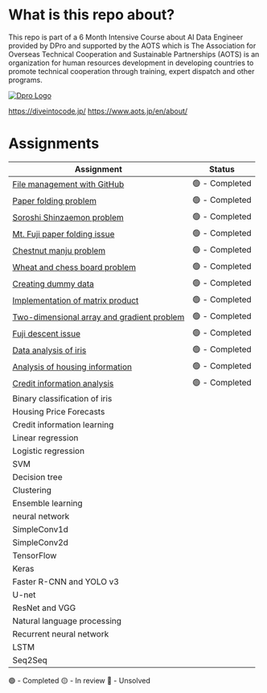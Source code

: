 # What is this repo about?

This repo is part of a 6 Month Intensive Course about AI Data Engineer provided by DPro and supported by the AOTS which is The Association for Overseas Technical Cooperation and Sustainable Partnerships (AOTS) is an organization for human resources development in developing countries to promote technical cooperation through training, expert dispatch and other programs.

[![Dpro Logo](https://diveintocode.jp/packs/media/images/official_logo/DPro_white_base-c420c3875707fd585f4f8367b93b5f7f.png)](https://diveintocode.jp/)


https://diveintocode.jp/
https://www.aots.jp/en/about/

# Assignments
| **Assignment**                              | **Status** |
|---------------------------------------------|------------|
| [File management with GitHub](https://github.com/Mauroreis100/AIDataScienceCourse/tree/main/1.%20File%20management%20with%20GitHub)                | 🟢 - Completed  |
| [Paper folding problem](https://github.com/Mauroreis100/AIDataScienceCourse/blob/main/2.%20Folding%20Paper/PaperFolding.ipynb)                       | 🟢 - Completed |
| [Soroshi Shinzaemon problem](https://github.com/Mauroreis100/AIDataScienceCourse/blob/main/3.%20Soroshi%20Shinzaemon%20problem/Soroshi%20Shinzaemon%20Problem.ipynb)                  |     🟢 - Completed       |
| [Mt. Fuji paper folding issue](https://github.com/Mauroreis100/AIDataScienceCourse/blob/main/4.%20Mt.%20Fuji%20paper%20folding%20issue/Mt.%20Fuji%20paper%20folding%20issue.ipynb)                |      🟢 - Completed       |
| [Chestnut manju problem](https://github.com/Mauroreis100/AIDataScienceCourse/blob/main/5.%20Chestnut%20manjuu%20problem/Chestnut%20manjuu%20problem.ipynb)                      |  🟢 - Completed          |
| [Wheat and chess board problem](https://github.com/Mauroreis100/AIDataScienceCourse/blob/main/6.%20Wheat%20and%20Chessboard%20Problem%20Series/%20Wheat%20and%20Chessboard%20Problem%20Series.ipynb)               |    🟢 - Completed        |
| [Creating dummy data](https://github.com/Mauroreis100/AIDataScienceCourse/blob/main/7.%20Creating%20dummy%20data/Creating%20dummy%20data.ipynb)                         |  🟢 - Completed           |
| [Implementation of matrix product](https://github.com/Mauroreis100/AIDataScienceCourse/blob/main/8.%20Implementation%20of%20matrix%20product%20/Implementation%20of%20matrix%20product.ipynb)            |  🟢 - Completed      |
| [Two-dimensional array and gradient problem](https://github.com/Mauroreis100/AIDataScienceCourse/blob/main/9.%20Two-dimensional%20array%20and%20gradient%20problem/9.%20Two-dimensional%20array%20and%20gradient%20problem.ipynb)  |  🟢 - Completed          |
| [Fuji descent issue](https://github.com/Mauroreis100/AIDataScienceCourse/blob/main/10.%20Fuji%20descent%20issue/Fuji%20descent%20issue.ipynb)                          |  🟢 - Completed          |
| [Data analysis of iris](https://github.com/Mauroreis100/AIDataScienceCourse/blob/main/11.%20Data%20analysis%20of%20iris/Data%20analysis%20of%20iris.ipynb)                       |  🟢 - Completed            |
| [Analysis of housing information](https://github.com/Mauroreis100/AIDataScienceCourse/blob/main/12.%20Housing%20information%20analysis/Housing%20Information%20Analysis.ipynb)             |   🟢 - Completed          |
| [Credit information analysis](https://github.com/Mauroreis100/AIDataScienceCourse/blob/main/13.%20Credit%20analysis/Credit%20Info%20Analysis%20EDA%20Method.ipynb)                 |   🟢 - Completed          |
| Binary classification of iris               |            |
| Housing Price Forecasts                     |            |
| Credit information learning                 |            |
| Linear regression                           |            |
| Logistic regression                         |            |
| SVM                                         |            |
|Decision tree||
|Clustering||
|Ensemble learning||
|neural network||
|SimpleConv1d||
|SimpleConv2d||
|TensorFlow||
|Keras ||
|Faster R-CNN and YOLO v3 ||
|U-net||
|ResNet and VGG ||
|Natural language processing||
|Recurrent neural network ||
|LSTM ||
|Seq2Seq ||

🟢 - Completed
🟡 - In review
🔴 - Unsolved
